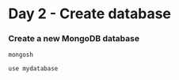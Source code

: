 <h1>Day 2 - Create database</h1>
<h3>Create a new MongoDB database</h3>

```console
mongosh
```
```console
use mydatabase
```
